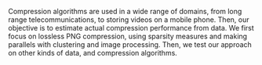 Compression algorithms are used in a wide range of domains, from long range telecommunications, to storing videos on a mobile phone. Then, our objective is to estimate actual compression performance from data. We first focus on lossless PNG compression, using sparsity measures and making parallels with clustering and image processing. Then, we test our approach on other kinds of data, and compression algorithms.